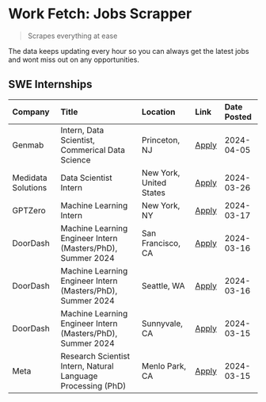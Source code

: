 # Work Fetch: Jobs Scrapper
> Scrapes everything at ease

The data keeps updating every hour so you can always get the latest jobs and wont miss out on any opportunities.

## SWE Internships
<!--START_SECTION:workfetch-->
| Company            | Title                                                        | Location                | Link                                                                                                                                                                                                                                                                     | Date Posted   |
|:-------------------|:-------------------------------------------------------------|:------------------------|:-------------------------------------------------------------------------------------------------------------------------------------------------------------------------------------------------------------------------------------------------------------------------|:--------------|
| Genmab             | Intern, Data Scientist, Commerical Data Science              | Princeton, NJ           | [Apply](https://www.linkedin.com/jobs/view/intern-data-scientist-commerical-data-science-at-genmab-3887818362?position=10&pageNum=0&refId=xw0BaLwHeIhwVWuX%2FFM3kg%3D%3D&trackingId=1ZDMjbuAJtNka7Drmbup4A%3D%3D&trk=public_jobs_jserp-result_search-card)               | 2024-04-05    |
| Medidata Solutions | Data Scientist Intern                                        | New York, United States | [Apply](https://www.linkedin.com/jobs/view/data-scientist-intern-at-medidata-solutions-3810253704?position=9&pageNum=0&refId=xw0BaLwHeIhwVWuX%2FFM3kg%3D%3D&trackingId=y17VSKHBJIfPrSK9nP4tAg%3D%3D&trk=public_jobs_jserp-result_search-card)                            | 2024-03-26    |
| GPTZero            | Machine Learning Intern                                      | New York, NY            | [Apply](https://www.linkedin.com/jobs/view/machine-learning-intern-at-gptzero-3860723963?position=8&pageNum=0&refId=xw0BaLwHeIhwVWuX%2FFM3kg%3D%3D&trackingId=AdjQa3s6WsuSCncuQ%2BKzAw%3D%3D&trk=public_jobs_jserp-result_search-card)                                   | 2024-03-17    |
| DoorDash           | Machine Learning Engineer Intern (Masters/PhD), Summer 2024  | San Francisco, CA       | [Apply](https://www.linkedin.com/jobs/view/machine-learning-engineer-intern-masters-phd-summer-2024-at-doordash-3736457737?position=3&pageNum=0&refId=xw0BaLwHeIhwVWuX%2FFM3kg%3D%3D&trackingId=hypVg8O%2FJXrpzjTEuonsNg%3D%3D&trk=public_jobs_jserp-result_search-card) | 2024-03-16    |
| DoorDash           | Machine Learning Engineer Intern (Masters/PhD), Summer 2024  | Seattle, WA             | [Apply](https://www.linkedin.com/jobs/view/machine-learning-engineer-intern-masters-phd-summer-2024-at-doordash-3736455966?position=4&pageNum=0&refId=xw0BaLwHeIhwVWuX%2FFM3kg%3D%3D&trackingId=kes1GSRCt8jVhXLNgFcUZw%3D%3D&trk=public_jobs_jserp-result_search-card)   | 2024-03-16    |
| DoorDash           | Machine Learning Engineer Intern (Masters/PhD), Summer 2024  | Sunnyvale, CA           | [Apply](https://www.linkedin.com/jobs/view/machine-learning-engineer-intern-masters-phd-summer-2024-at-doordash-3736454973?position=2&pageNum=0&refId=xw0BaLwHeIhwVWuX%2FFM3kg%3D%3D&trackingId=vnm3DfuTQNIPuPV9r8n0Mg%3D%3D&trk=public_jobs_jserp-result_search-card)   | 2024-03-15    |
| Meta               | Research Scientist Intern, Natural Language Processing (PhD) | Menlo Park, CA          | [Apply](https://www.linkedin.com/jobs/view/research-scientist-intern-natural-language-processing-phd-at-meta-3858718375?position=11&pageNum=0&refId=xw0BaLwHeIhwVWuX%2FFM3kg%3D%3D&trackingId=hUcyZxTAmbLuCPVYlgQDfQ%3D%3D&trk=public_jobs_jserp-result_search-card)     | 2024-03-15    |
<!--END_SECTION:workfetch-->
